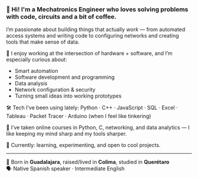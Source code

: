 ### 👋 Hi! I'm a Mechatronics Engineer who loves solving problems with code, circuits and a bit of coffee.

I’m passionate about building things that actually *work* — from automated access systems and writing code to configuring networks and creating tools that make sense of data.

🔧 I enjoy working at the intersection of hardware + software, and I’m especially curious about:
- Smart automation
- Software development and programming
- Data analysis
- Network configuration & security
- Turning small ideas into working prototypes

🛠️ Tech I’ve been using lately:
Python · C++ · JavaScript · SQL · Excel · Tableau · Packet Tracer · Arduino (when I feel like tinkering)

🧩 I’ve taken online courses in Python, C, networking, and data analytics — I like keeping my mind sharp and my tools sharper.

🌱 Currently: learning, experimenting, and open to cool projects.

---

📍 Born in **Guadalajara**, raised/lived in **Colima**, studied in **Querétaro**  
🗣️ Native Spanish speaker · Intermediate English
